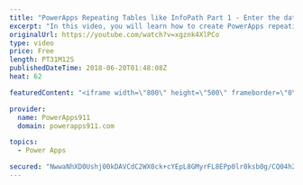 ```yaml
---
title: "PowerApps Repeating Tables like InfoPath Part 1 - Enter the data"
excerpt: "In this video, you will learn how to create PowerApps repeating tables like you had in InfoPath. We will use SharePoint lists as the data sources and create an expense report. We will do this by customizing a gallery to make it the repeating table including full tab support for easy data entry.   Part"
originalUrl: https://youtube.com/watch?v=xgznk4XlPCo
type: video
price: Free
length: PT31M12S
publishedDateTime: 2018-06-20T01:48:08Z
heat: 62

featuredContent: "<iframe width=\"800\" height=\"500\" frameborder=\"0\" src=\"https://www.youtube.com/embed/xgznk4XlPCo\" allow=\"accelerometer; autoplay; encrypted-media; gyroscope; picture-in-picture\" allowfullscreen></iframe>"

provider:
  name: PowerApps911
  domain: powerapps911.com

topics:
  - Power Apps

secured: "NwwaNhXD0Ushj00kDAVCdC2WX0ck+cYEpL8GMyrFL8EPp0lr0ksb0g/CQ04h2YStxSx6QvRGZoqVlNctzzICuvPjwAXmYLT2nMsYsUiWgzq7SpPSBd3WuPR0i2LM8UKqqT4naGBiKDPYvfyrD6q2pOdeADc23OvRuHem3t6WqAejdC5rhiuzD1LPYd7XDXLuPf5qqGZt+zn8ADpbZ5GvqtiEUEm7JQa08yO2OUoYvjfdTxZ52pGVLER4+fuyaqNTzio7GMrtW1phJX2N/ClC3l65cJXcspg3a70njN7wwL883cmNah64LTqNqMXpAaMkpOEANLX3wtQ45FKbXWcB342tegQs1tkIjrSdHr5lqaeBNUaUf+gzJcEzS/vCpZQtq46pef0kDyL9LZeIp9uSwg==;4++upi+ZbwIufuY0Ff6Iaw=="
---
```


